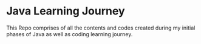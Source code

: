 # Java Learning Journey
 
This Repo comprises of all the contents and codes created during my initial phases of Java as well as coding learning journey.
